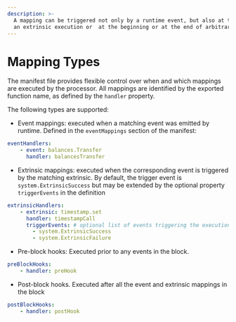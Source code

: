 ```yaml
---
description: >-
  A mapping can be triggered not only by a runtime event, but also at the end of
  an extrinsic execution or  at the beginning or at the end of arbitrary block
---
```


# Mapping Types

The manifest file provides flexible control over when and which mappings are executed by the processor. All mappings are identified by the exported function name, as defined by the `handler` property.

The following types are supported:

* Event mappings: executed when a matching event was emitted by runtime. Defined in the `eventMappings` section of the manifest:

```yaml
eventHandlers:
    - event: balances.Transfer
      handler: balancesTransfer
```

* Extrinsic mappings: executed when the corresponding event is triggered by the matching extrinsic. By default, the trigger event is `system.ExtrinsicSuccess` but may be extended by the optional property `triggerEvents` in the definition

```yaml
extrinsicHandlers:
    - extrinsic: timestamp.set
      handler: timestampCall
      triggerEvents: # optional list of events triggering the execution
        - system.ExtrinsicSuccess
        - system.ExtrinsicFailure
```

* Pre-block hooks: Executed prior to any events in the block.

```yaml
preBlockHooks:
    - handler: preHook
```

* Post-block hooks. Executed after all the event and extrinsic mappings in the block

```yaml
postBlockHooks:
    - handler: postHook
```
